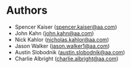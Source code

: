 # Authors

- Spencer Kaiser (spencer.kaiser@aa.com)
- John Kahn (john.kahn@aa.com)
- Nick Kahlor (nicholas.kahlor@aa.com)
- Jason Walker (jason.walker1@aa.com)
- Austin Slobodnik (austin.slobodnik@aa.com)
- Charlie Albright (charlie.albright@aa.com)